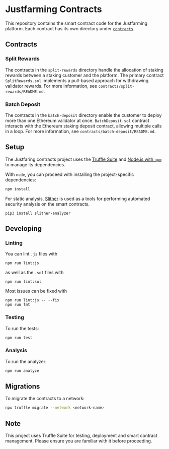 # Justfarming Contracts

This repository contains the smart contract code for the Justfarming platform.
Each contract has its own directory under [`contracts`](/contracts).

## Contracts

### Split Rewards

The contracts in the `split-rewards` directory handle the allocation of staking rewards between a staking customer and the platform. The primary contract `SplitRewards.sol` implements a pull-based approach for withdrawing validator rewards. For more information, see `contracts/split-rewards/README.md`.

### Batch Deposit

The contracts in the `batch-deposit` directory enable the customer to deploy more than one Ethereum validator at once. `BatchDeposit.sol` contract interacts with the Ethereum staking deposit contract, allowing multiple calls in a loop. For more information, see `contracts/batch-deposit/README.md`.

## Setup

The Justfaring contracts project uses the [Truffle Suite](https://trufflesuite.com/) and [Node.js with `npm`](https://nodejs.org/en) to manage its dependencies.

With `node`, you can proceed with installing the project-specific dependencies:

```bash
npm install
```

For static analysis, [Slither](https://github.com/crytic/slither) is used as a tools for performing automated security analysis on the smart contracts.

```
pip3 install slither-analyzer
```

## Developing

### Linting

You can lint `.js` files with

``` shell
npm run lint:js
```

as well as the `.sol` files with

``` shell
npm run lint:sol
```

Most issues can be fixed with

``` shell
npm run lint:js -- --fix
npm run fmt
```

### Testing

To run the tests:

```bash
npm run test
```

### Analysis

To run the analyzer:

```bash
npm run analyze
```

## Migrations

To migrate the contracts to a network:

```bash
npx truffle migrate --network <network-name>
```

## Note

This project uses Truffle Suite for testing, deployment and smart contract management.
Please ensure you are familiar with it before proceeding.
